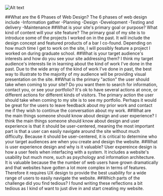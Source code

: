 ![Alt text](/DBC_work/phase-0/week-2/imgs/site-map.png)


##What are the 6 Phases of Web Design?
  The 6 phases of web design include
    -Information gather
    -Planning
    -Design
    -Development
    -Testing and delivery
    -Maintenance
##What is your site's primary goal or purpose? What kind of content will your site feature?
  The primary goal of my site is to introduce some of the projects I worked on in the past. It will include the design concept and featured products of a bar I co-found. Depending on how much time I get to work on the site, I will possibly feature a project I worked on during graduate school.
##What is your target audience's interests and how do you see your site addressing them?
  I think my target audience's interests lie in learning about the kind of work I've done in the past. Due to the wide array of the kind of work I've done in past, the best way to illustrate to the majority of my audience will be providing visual presentation on the site.
##What is the primary "action" the user should take when coming to your site? Do you want them to search for information, contact you, or see your portfolio? It's ok to have several actions at once, or different actions for different kinds of visitors.
  The primary action the user should take when coming to my site is to see my portfolio. Perhaps it would be great for the users to leave feedback about my prior work and contact me if they wish to continue the conversation about my work.
##What are the main things someone should know about design and user experience?
  I think the main things someone should know about design and user experience is that it should be user-centered, meaning the most important part is that a user can easily navigate around the site without much difficulty. Because it should be user-centered, it is critical to determine who your target audiences are when you create and design the website.
##What is user experience design and why is it valuable?
  User expereince design is how a user feels when interfacing with a system. It includes a website's usability but much more, such as psychology and information architecture. It is valuable because the the number of web users have grown dramatically and that websites have gotten a lot more complex in terms of features. Therefore it requires UX design to provide the best usability for a wide range of users to easily navigate the website.
##Which parts of the challenge did you find tedious?
  I found writing these reflections a bit tedious as I kind of want to just dive in and start creating my website.